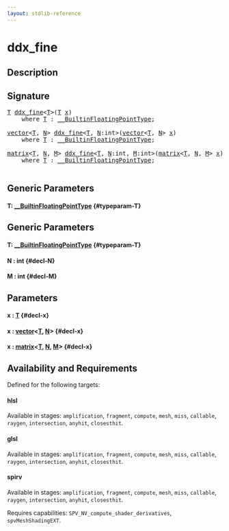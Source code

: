 ```yaml
---
layout: stdlib-reference
---
```


# ddx\_fine

## Description





## Signature 

<pre>
<a href="/stdlib-reference/global-decls/ddx_fine#typeparam-T" class="code_type">T</a> <a href="/stdlib-reference/global-decls/ddx_fine">ddx_fine</a>&lt;<a href="/stdlib-reference/global-decls/ddx_fine#typeparam-T" class="code_type">T</a>&gt;(<a href="/stdlib-reference/global-decls/ddx_fine#typeparam-T" class="code_type">T</a> <a href="/stdlib-reference/global-decls/ddx_fine#decl-x" class="code_param">x</a>)
    <span class='code_keyword'>where</span> <a href="/stdlib-reference/global-decls/ddx_fine#typeparam-T" class="code_type">T</a> : <a href="/stdlib-reference/interfaces/BuiltinFloatingPointType/index" class="code_type">__BuiltinFloatingPointType</a>;

<a href="/stdlib-reference/types/vector/index" class="code_type">vector</a>&lt;<a href="/stdlib-reference/global-decls/ddx_fine#typeparam-T" class="code_type">T</a>, <a href="/stdlib-reference/global-decls/ddx_fine#decl-N" class="code_var">N</a>&gt; <a href="/stdlib-reference/global-decls/ddx_fine">ddx_fine</a>&lt;<a href="/stdlib-reference/global-decls/ddx_fine#typeparam-T" class="code_type">T</a>, <a href="/stdlib-reference/global-decls/ddx_fine#decl-N" class="code_var">N</a>:<span class="code_keyword">int</span>&gt;(<a href="/stdlib-reference/types/vector/index" class="code_type">vector</a>&lt;<a href="/stdlib-reference/global-decls/ddx_fine#typeparam-T" class="code_type">T</a>, <a href="/stdlib-reference/global-decls/ddx_fine#decl-N" class="code_var">N</a>&gt; <a href="/stdlib-reference/global-decls/ddx_fine#decl-x" class="code_param">x</a>)
    <span class='code_keyword'>where</span> <a href="/stdlib-reference/global-decls/ddx_fine#typeparam-T" class="code_type">T</a> : <a href="/stdlib-reference/interfaces/BuiltinFloatingPointType/index" class="code_type">__BuiltinFloatingPointType</a>;

<a href="/stdlib-reference/types/matrix/index" class="code_type">matrix</a>&lt;<a href="/stdlib-reference/global-decls/ddx_fine#typeparam-T" class="code_type">T</a>, <a href="/stdlib-reference/global-decls/ddx_fine#decl-N" class="code_var">N</a>, <a href="/stdlib-reference/global-decls/ddx_fine#decl-M" class="code_var">M</a>&gt; <a href="/stdlib-reference/global-decls/ddx_fine">ddx_fine</a>&lt;<a href="/stdlib-reference/global-decls/ddx_fine#typeparam-T" class="code_type">T</a>, <a href="/stdlib-reference/global-decls/ddx_fine#decl-N" class="code_var">N</a>:<span class="code_keyword">int</span>, <a href="/stdlib-reference/global-decls/ddx_fine#decl-M" class="code_var">M</a>:<span class="code_keyword">int</span>&gt;(<a href="/stdlib-reference/types/matrix/index" class="code_type">matrix</a>&lt;<a href="/stdlib-reference/global-decls/ddx_fine#typeparam-T" class="code_type">T</a>, <a href="/stdlib-reference/global-decls/ddx_fine#decl-N" class="code_var">N</a>, <a href="/stdlib-reference/global-decls/ddx_fine#decl-M" class="code_var">M</a>&gt; <a href="/stdlib-reference/global-decls/ddx_fine#decl-x" class="code_param">x</a>)
    <span class='code_keyword'>where</span> <a href="/stdlib-reference/global-decls/ddx_fine#typeparam-T" class="code_type">T</a> : <a href="/stdlib-reference/interfaces/BuiltinFloatingPointType/index" class="code_type">__BuiltinFloatingPointType</a>;

</pre>

## Generic Parameters

#### T: [\_\_BuiltinFloatingPointType](/stdlib-reference/interfaces/BuiltinFloatingPointType/index) {#typeparam-T}

## Generic Parameters

#### T: [\_\_BuiltinFloatingPointType](/stdlib-reference/interfaces/BuiltinFloatingPointType/index) {#typeparam-T}
#### N  : int {#decl-N}
#### M  : int {#decl-M}

## Parameters

#### x  : [T](/stdlib-reference/global-decls/ddx_fine#typeparam-T) {#decl-x}
#### x  : [vector](/stdlib-reference/types/vector/index)\<[T](/stdlib-reference/types/vector/index#typeparam-T), [N](/stdlib-reference/types/vector/index#decl-N)\> {#decl-x}
#### x  : [matrix](/stdlib-reference/types/matrix/index)\<[T](/stdlib-reference/types/matrix/T), [N](/stdlib-reference/types/matrix/index#decl-N), [M](/stdlib-reference/types/matrix/index#decl-M)\> {#decl-x}

## Availability and Requirements

Defined for the following targets:

#### hlsl
Available in stages: `amplification`, `fragment`, `compute`, `mesh`, `miss`, `callable`, `raygen`, `intersection`, `anyhit`, `closesthit`.

#### glsl
Available in stages: `amplification`, `fragment`, `compute`, `mesh`, `miss`, `callable`, `raygen`, `intersection`, `anyhit`, `closesthit`.

#### spirv
Available in stages: `amplification`, `fragment`, `compute`, `mesh`, `miss`, `callable`, `raygen`, `intersection`, `anyhit`, `closesthit`.

Requires capabilities: `SPV_NV_compute_shader_derivatives`, `spvMeshShadingEXT`.


